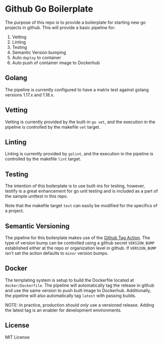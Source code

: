 # Github Go Boilerplate

The purpose of this repo is to provide a boilerplate for starting new go projects in github. This will provide
a basic pipeline for:

1) Vetting
2) Linting
3) Testing
4) Semantic Version bumping
5) Auto `deploy` to container
6) Auto push of container image to Dockerhub

## Golang

The pipeline is currently configured to have a matrix test against golang versions 1.17.x and 1.18.x.

## Vetting

Vetting is currently provided by the built-in `go vet`, and the execution in the pipeline is controlled by the makefile
`vet` target.

## Linting

Linting is currently provided by `golint`, and the execution in the pipeline is controlled by the makefile `lint` 
target.

## Testing

The intention of this boilerplate is to use built-ins for testing, however, testify is a great enhancement for go
unit testing and is included as a part of the sample unittest in this repo. 

Note that the makefile target `test` can easily be modified for the specifics of a project.

## Semantic Versioning

The pipeline for this boilerplate makes use of the [Github Tag Action](https://github.com/anothrNick/github-tag-action).
The type of version bump can be controlled using a github secret `VERSION_BUMP` established either at the repo or 
organization level in github. If `VERSION_BUMP` isn't set the action defaults to `minor` version bumps.

## Docker 

The templating system is setup to build the Dockerfile located at `docker/Dockerfile`. The pipeline will automatically
tag the release in github and use the same version to push built image to Dockerhub. Additionally, the pipeline
will also automatically tag `latest` with passing builds.

NOTE: In practice, production should _only_ use a versioned release. Adding the latest tag is an enabler for
development environments. 

## License

MIT License
